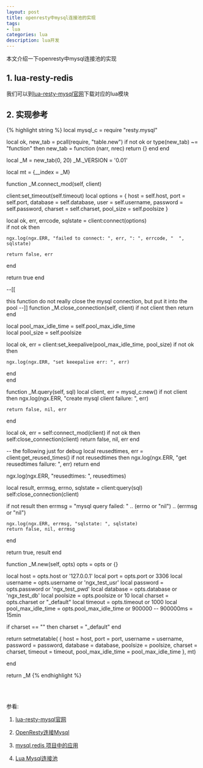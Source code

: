 ```yaml
---
layout: post
title: openresty中mysql连接池的实现
tags:
- lua
categories: lua
description: lua开发
---
```




本文介绍一下openresty中mysql连接池的实现


<!-- more -->

## 1. lua-resty-redis
我们可以到[lua-resty-mysql官网](https://github.com/openresty/lua-resty-mysql)下载对应的lua模块

## 2. 实现参考
{% highlight string %}
local mysql_c = require "resty.mysql"

local ok, new_tab = pcall(require, "table.new")
if not ok or type(new_tab) ~= "function" then
  new_tab = function (narr, nrec) return {} end
end

local _M = new_tab(0, 20)
_M._VERSION = '0.01'

local mt = {__index = _M}



function _M.connect_mod(self, client)
  
  client:set_timeout(self.timeout)
  local options = {
      host = self.host,
      port = self.port,
      database = self.database,
      user = self.username,
      password = self.password,
      charset = self.charset,
      pool_size = self.poolsize
    }
    
    
  local ok, err, errcode, sqlstate = client:connect(options)  
  if not ok then
    
    ngx.log(ngx.ERR, "failed to connect: ", err, ": ", errcode, "  ", sqlstate)
    
    return false, err 
  end  
  
  return true
end   


--[[

   this function do not really close the mysql connection,
   but put it into the pool
--]]
function _M.close_connection(self, client)
  if not client then
    return 
  end   
  
  local pool_max_idle_time = self.pool_max_idle_time           
  local pool_size = self.poolsize 
  
  local ok, err = client:set_keepalive(pool_max_idle_time, pool_size)
  if not ok then
    
    ngx.log(ngx.ERR, "set keeepalive err: ", err)
  end   
end   

 
function _M.query(self, sql)
  local client, err = mysql_c:new()
  if not client then
    ngx.log(ngx.ERR, "create mysql client failure: ", err)
    
    return false, nil, err
  end   
  
  local ok, err = self:connect_mod(client)
  if not ok then
    self:close_connection(client)
    return false, nil, err 
  end   
  
  
  -- the following just for debug
  local reusedtimes, err = client:get_reused_times()
  if not reusedtimes then
    ngx.log(ngx.ERR, "get reusedtimes failure: ", err)
    return 
  end   
  
  ngx.log(ngx.ERR, "reusedtimes: ", reusedtimes)

  
  local result, errmsg, errno, sqlstate = client:query(sql)
  self:close_connection(client)
  
  if not result then
    errmsg = "mysql query failed: " .. (errno or "nil") .. (errmsg or "nil")
    
    ngx.log(ngx.ERR, errmsg, "sqlstate: ", sqlstate)
    return false, nil, errmsg
  end   
  
  return true, result
end   
 
 
function _M.new(self, opts)
  opts = opts or {}
  
  local host = opts.host or '127.0.0.1'
  local port = opts.port or 3306
  local username = opts.username or 'ngx_test_usr'
  local password = opts.password or 'ngx_test_pwd'
  local database = opts.database or 'ngx_test_db'
  local poolsize = opts.poolsize or 10
  local charset = opts.charset or "_default"
  local timeout = opts.timeout or 1000
  local pool_max_idle_time = opts.pool_max_idle_time or 900000               -- 900000ms = 15min
  
  if charset == "" then
    charset = "_default"
  end   
  
  
   return setmetatable(
    {
      host = host,
      port = port,
      username = username,
      password = password,
      database = database,
      poolsize = poolsize,
      charset = charset,
      timeout = timeout,
      pool_max_idle_time = pool_max_idle_time
    },
    mt)
  
end



return _M
{% endhighlight %}









<br />
<br />

参看:

1. [lua-resty-mysql官网](https://github.com/openresty/lua-resty-mysql)

2. [OpenResty连接Mysql](https://www.cnblogs.com/forezp/p/9852101.html)

3. [mysql,redis 项目中的应用](https://www.cnblogs.com/pigzhu/p/3813019.html)

4. [Lua Mysql连接池](https://www.iteye.com/blog/leon1509-2401612)

<br />
<br />
<br />

